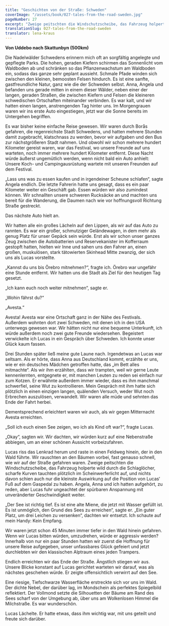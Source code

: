 ```yaml
---
title: "Geschichten von der Straße: Schweden"
coverImage: "/assets/book/027-tales-from-the-road-sweden.jpg"
pageNumber: 27
excerpt: "Zweige peitschten die Windschutzscheibe, das Fahrzeug holperte wild durch die Schlaglöcher, scharfe Kurven tauchten plötzlich im Scheinwerferlicht auf"
translationSlug: 027-tales-from-the-road-sweden
translator: lena-kraus
---
```


**Von Uddebo nach Skattunbyn (500km)**

Die Nadelwälder Schwedens erinnern mich oft an sorgfältig angelegte und gepflegte Parks. Die hohen, geraden Kiefern schirmen das Sonnenlicht vom Waldboden ab und schränken so das Pflanzenwachstum am Waldboden ein, sodass das ganze sehr geplant aussieht. Schmale Pfade winden sich zwischen den kleinen, bemoosten Felsen hindurch. Es ist eine sanfte, gastfreundliche Natur, ganz wie die der Schweden selbst. Anna, Angela und befanden uns gerade mitten in einem dieser Wälder, neben einer der langen, geraden Straßen, die zwischen Kiefern und Felsen die kleineren schwedischen Ortschaften miteinander verbinden. Es war kalt, und wir hatten einen langen, anstrengenden Tag hinter uns. Im Morgengrauen waren wir ins erste Auto eingestiegen, jetzt war die Sonne bereits im Untergehen begriffen.

Es war bisher keine einfache Reise gewesen. Wir waren durch Borås gefahren, die regenreichste Stadt Schwedens, und hatten mehrere Stunden damit zugebracht, klatschnass zu werden, bevor wir aufgaben und den Bus zur nächstgrößeren Stadt nahmen. Und obwohl wir schon mehrere hundert Kilometer gereist waren, war das Festival, wo unsere Freunde auf uns warteten, noch immer mehrere hundert Kilometer entfernt. Diese Nacht würde äußerst ungemütlich werden, wenn nicht bald ein Auto anhielt: Unsere Koch- und Campingausrüstung wartete mit unseren Freunden auf dem Festival.

„Lass uns was zu essen kaufen und in irgendeiner Scheune schlafen“, sagte Angela endlich. Die letzte Fahrerin hatte uns gesagt, dass es ein paar Kilometer weiter ein Geschäft gab. Essen würden wir also zumindest können. Wir schnallten unsere schweren Rucksäcke an und machten uns bereit für die Wanderung, die Daumen nach wie vor hoffnungsvoll Richtung Straße gestreckt.

Das nächste Auto hielt an.

Wir hatten alle ein großes Lächeln auf den Lippen, als wir auf das Auto zu rannten. Es war ein großer, schmutziger Geländewagen, in dem mehr als genug Platz für unser Gepäck sein würde. Erst als wir schon unser ganzes Zeug zwischen die Autobatterien und Reservekanister im Kofferraum gestopft hatten, hielten wir Inne und sahen uns den Fahrer an, einen großen, muskulösen, stark tätowierten Skinhead Mitte zwanzig, der sich uns als Lucas vorstellte.

„Kannst du uns bis Örebro mitnehmen?“, fragte ich. Örebro war ungefähr eine Stunde entfernt. Wir hatten uns die Stadt als Ziel für den heutigen Tag gesetzt.

„Ich kann euch noch weiter mitnehmen“, sagte er.

„Wohin fährst du?“

„Avesta.“

Avesta! Avesta war eine Ortschaft ganz in der Nähe des Festivals. Außerdem wohnten dort zwei Schweden, mit denen ich in den USA unterwegs gewesen war. Wir hätten nicht nur eine bequeme Unterkunft, ich würde außerdem noch zwei gute Freunde wiedersehen. Begeistert verwickelte ich Lucas in ein Gespräch über Schweden. Ich konnte unser Glück kaum fassen.

Drei Stunden später ließ meine gute Laune nach. Irgendetwas an Lucas war seltsam. Als er hörte, dass Anna aus Deutschland kommt, erzählte er uns, wie er ein deutsches Mädchen getroffen hatte, das „im Bett alles mitmachte“. Als wir ihm erzählten, dass wir trampten, weil wir gerne Leute kennenlernten, entgegnete er, mit manchen Leuten zu reden sei einfach nur zum Kotzen. Er erwähnte außerdem immer wieder, dass es ihm manchmal schwerfiel, seine Wut zu kontrollieren. Mein Gespräch mit ihm hatte sich plötzlich in einen einzigen langen, quälenden Versuch, weder Wut noch Erbrechen auszulösen, verwandelt. Wir waren alle müde und sehnten das Ende der Fahrt herbei.

Dementsprechend erleichtert waren wir auch, als wir gegen Mitternacht Avesta erreichten.

„Soll ich euch einen See zeigen, wo ich als Kind oft war?“, fragte Lucas.

„Okay“, sagten wir. Wir dachten, wir würden kurz auf eine Nebenstraße abbiegen, um an einer schönen Aussicht vorbeizufahren.

Lucas riss das Lenkrad herum und raste in einen Feldweg hinein, der in den Wald führte. Wir rauschten an den Bäumen vorbei, fast genauso schnell, wie wir auf der Straße gefahren waren. Zweige peitschten die Windschutzscheibe, das Fahrzeug holperte wild durch die Schlaglöcher, scharfe Kurven tauchten plötzlich im Scheinwerferlicht auf, und nichts davon schien auch nur die kleinste Auswirkung auf die Position von Lucas‘ Fuß auf dem Gaspedal zu haben. Angela, Anna und ich hatten aufgehört, zu reden, aber Lucas fuhr ungeachtet der spürbaren Anspannung mit unveränderter Geschwindigkeit weiter.

„Der See ist richtig tief. Es ist eine alte Miene, die jetzt mit Wasser gefüllt ist. Es ist unmöglich, den Grund des Sees zu erreichen“, sagte er. „Ein guter Platz, um drei Leichen zu versenken“, dachten wir entsetzt. Ich schaute auf mein Handy: Kein Empfang.

Wir waren jetzt schon 45 Minuten immer tiefer in den Wald hinein gefahren. Wenn wir Lucas bitten würden, umzudrehen, würde er aggressiv werden? Innerhalb von nur ein paar Stunden hatten wir zuerst die Hoffnung für unsere Reise aufgegeben, unser unfassbares Glück gefeiert und jetzt durchlebten wir den klassischen Alptraum eines jeden Trampers.

Endlich erreichten wir das Ende der Straße. Ängstlich stiegen wir aus. Unsere Blicke konstant auf Lucas gerichtet warteten wir darauf, was als nächstes geschehen würde. Er zeigte offensichtlich verwirrt auf den See.

Eine riesige, Tiefschwarze Wasserfläche erstreckte sich vor uns im Wald. Der dichte Nebel, der darüber lag, im Mondschein als perfektes Spiegelbild reflektiert. Der Vollmond setzte die Silhouetten der Bäume am Rand des Sees scharf von der Umgebung ab, über uns am Wolkenlosen Himmel die Milchstraße. Es war wunderschön.

Lucas Lächelte. Er hatte etwas, dass ihm wichtig war, mit uns geteilt und freute sich darüber.
